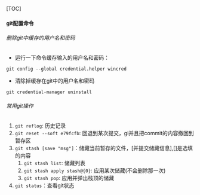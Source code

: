 
[TOC]
#### git配置命令
###### 删除git中缓存的用户名和密码
- 运行一下命令缓存输入的用户名和密码：

```
git config --global credential.helper wincred
```

- 清除掉缓存在git中的用户名和密码

```
git credential-manager uninstall
```
###### 常用git操作
1. `git reflog`: 历史记录
2. `git reset --soft e79fcfb`: 回退到某次提交，gi并且把commit的内容撤回到暂存区
3. `git stash [save "msg"]`：储藏当前暂存的文件，[并提交储藏信息],[]是选填的内容
   1. `git stash list`: 储藏列表
   2. `git stash apply stash@{0}`: 应用某次储藏(不会删除那一次)
   3. `git stash pop`: 应用并弹出栈顶的储藏
4. `git status`：查看git状态


